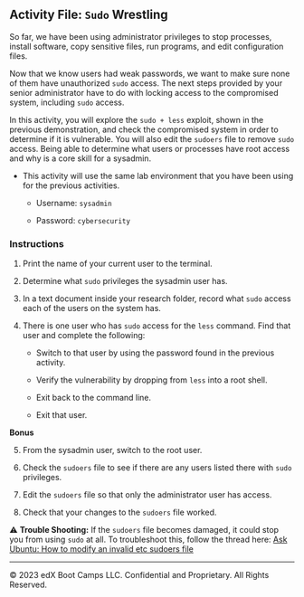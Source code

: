## Activity File: `Sudo` Wrestling

So far, we have been using administrator privileges to stop processes, install software, copy sensitive files, run programs, and edit configuration files.

Now that we know users had weak passwords, we want to make sure none of them have unauthorized `sudo` access. The next steps provided by your senior administrator have to do with locking access to the compromised system, including `sudo` access.

In this activity, you will explore the `sudo + less` exploit, shown in the previous demonstration, and check the compromised system in order to determine if it is vulnerable. You will also edit the `sudoers` file to remove `sudo` access. Being able to determine what users or processes have root access and why is a core skill for a sysadmin.

- This activity will use the same lab environment that you have been using for the previous activities. 

  -  Username: `sysadmin`   

  - Password: `cybersecurity`

### Instructions

1. Print the name of your current user to the terminal.

2. Determine what `sudo` privileges the sysadmin user has.

3. In a text document inside your research folder, record what `sudo` access each of the users on the system has.

4. There is one user who has `sudo` access for the `less` command. Find that user and complete the following:

    - Switch to that user by using the password found in the previous activity.

    - Verify the vulnerability by dropping from `less` into a root shell.

    - Exit back to the command line.
    
    - Exit that user.
    
**Bonus**    

5. From the sysadmin user, switch to the root user.

6. Check the `sudoers` file to see if there are any users listed there with `sudo` privileges.

7. Edit the `sudoers` file so that only the administrator user has access.

8. Check that your changes to the `sudoers` file worked.

:warning: **Trouble Shooting:** If the `sudoers` file becomes damaged, it could stop you from using `sudo` at all. To troubleshoot this, follow the thread here: [Ask Ubuntu: How to modify an invalid etc sudoers file](https://askubuntu.com/questions/73864/how-to-modify-an-invalid-etc-sudoers-file)

---

© 2023 edX Boot Camps LLC. Confidential and Proprietary. All Rights Reserved.
